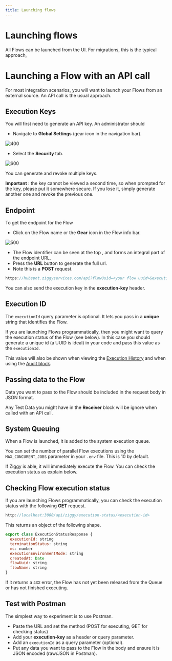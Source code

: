 ```yaml
---
title: Launching flows
---
```


# Launching flows
All Flows can be launched from the UI. For migrations, this is the typical approach,

# Launching a Flow with an API call
For most integration scenarios, you will want to launch your Flows from an external source.
An API call is the usual approach.

## Execution Keys
You will first need to generate an API key. An administrator should

- Navigate to **Global Settings** (gear icon in the navigation bar).

![400](global-settings-icon.png#width=400)

- Select the **Security** tab.

![600](execution-keys.png#width=600)

You can generate and revoke multiple keys.

**Important** : the key cannot be viewed a second time, so when prompted for the key, please put it somewhere secure. If you lose it, simply generate another one and revoke the previous one.

## Endpoint
To get the endpoint for the Flow

- Click on the Flow name or the **Gear** icon in the Flow info bar.

![500](flow-info-bar.png#width=500)

- The Flow identifier can be seen at the top , and forms an integral part of the endpoint URL.
- Press the **URL** button to generate the full url.
- Note this is a **POST** request.

```javascript
https://hubspot.ziggyservices.com/api?flowUuid=<your flow uuid>&execution-key=<your execution key>&executionEnvironmentMode=DEV&executionId=f4b6b4c6-9525-4c0e-94e3-b93e3d798b57
```

You can also send the execution key in the **execution-key** header.

## Execution ID
The `executionId` query parameter is optional. It lets you pass in a **unique** string that identifies the Flow. 

If you are launching Flows programmatically, then you might want to query the execution status of the Flow (see below). 
In this case you should generate a unique id (a UUID is ideal) in your code and pass this value as the `executionId`.

This value will also be shown when viewing the [Execution History](Execution-history.md) and when using the [Audit block](audit.md).

## Passing data to the Flow
Data you want to pass to the Flow should be included in the request body in JSON format.

Any Test Data you might have in the **Receiver** block will be ignore when called with an API call.

## System Queuing
When a Flow is launched, it is added to the system execution queue. 

You can set the number of parallel Flow executions using the `MAX_CONCURENT_JOBS` parameter in your `.env` file. This is 10 by default.

If Ziggy is able, it will immediately execute the Flow. You can check the execution status as explain below.

## Checking Flow execution status
If you are launching Flows programmatically, you can check the execution status with the following **GET** request.

```javascript
http://localhost:3000/api/ziggy/execution-status/<execution-id>
```

This returns an object of the following shape.

```javascript
export class ExecutionStatusResponse {
  executionId: string
  terminationStatus: string
  ms: number
  executionEnvironmentMode: string
  createdAt: Date
  flowUuid: string
  flowName: string
}
```

If it returns a `4XX` error, the Flow has not yet been released from the Queue or has not finished executing.

## Test with Postman
The simplest way to experiment is to use Postman.

- Paste the URL and set the method (POST for executing, GET for checking status)
- Add your **execution-key** as a header or query parameter.
- Add an `executionId` as a query parameter (optional).
- Put any data you want to pass to the Flow in the body and ensure it is JSON encoded (raw/JSON in Postman).
